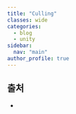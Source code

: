 ```yaml
---
title: "Culling"
classes: wide
categories: 
  - blog
  - unity
sidebar:
  nav: "main"
author_profile: true
---
```

  
## 출처
* 